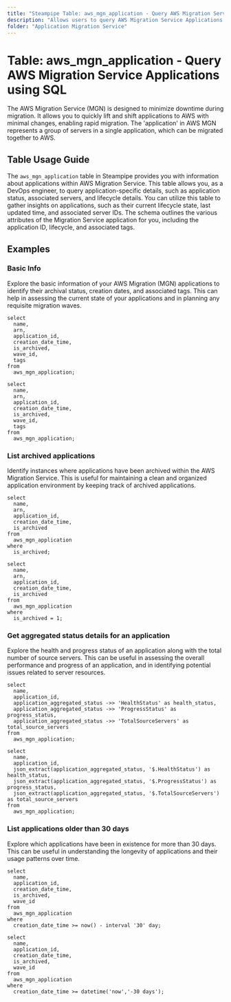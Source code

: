 ```yaml
---
title: "Steampipe Table: aws_mgn_application - Query AWS Migration Service Applications using SQL"
description: "Allows users to query AWS Migration Service Applications to retrieve detailed information about each application."
folder: "Application Migration Service"
---
```


# Table: aws_mgn_application - Query AWS Migration Service Applications using SQL

The AWS Migration Service (MGN) is designed to minimize downtime during migration. It allows you to quickly lift and shift applications to AWS with minimal changes, enabling rapid migration. The 'application' in AWS MGN represents a group of servers in a single application, which can be migrated together to AWS.

## Table Usage Guide

The `aws_mgn_application` table in Steampipe provides you with information about applications within AWS Migration Service. This table allows you, as a DevOps engineer, to query application-specific details, such as application status, associated servers, and lifecycle details. You can utilize this table to gather insights on applications, such as their current lifecycle state, last updated time, and associated server IDs. The schema outlines the various attributes of the Migration Service application for you, including the application ID, lifecycle, and associated tags.

## Examples

### Basic Info
Explore the basic information of your AWS Migration (MGN) applications to identify their archival status, creation dates, and associated tags. This can help in assessing the current state of your applications and in planning any requisite migration waves.

```sql+postgres
select
  name,
  arn,
  application_id,
  creation_date_time,
  is_archived,
  wave_id,
  tags
from
  aws_mgn_application;
```

```sql+sqlite
select
  name,
  arn,
  application_id,
  creation_date_time,
  is_archived,
  wave_id,
  tags
from
  aws_mgn_application;
```

### List archived applications
Identify instances where applications have been archived within the AWS Migration Service. This is useful for maintaining a clean and organized application environment by keeping track of archived applications.

```sql+postgres
select
  name,
  arn,
  application_id,
  creation_date_time,
  is_archived
from
  aws_mgn_application
where
  is_archived;
```

```sql+sqlite
select
  name,
  arn,
  application_id,
  creation_date_time,
  is_archived
from
  aws_mgn_application
where
  is_archived = 1;
```

### Get aggregated status details for an application
Explore the health and progress status of an application along with the total number of source servers. This can be useful in assessing the overall performance and progress of an application, and in identifying potential issues related to server resources.

```sql+postgres
select
  name,
  application_id,
  application_aggregated_status ->> 'HealthStatus' as health_status,
  application_aggregated_status ->> 'ProgressStatus' as progress_status,
  application_aggregated_status ->> 'TotalSourceServers' as total_source_servers
from
  aws_mgn_application;
```

```sql+sqlite
select
  name,
  application_id,
  json_extract(application_aggregated_status, '$.HealthStatus') as health_status,
  json_extract(application_aggregated_status, '$.ProgressStatus') as progress_status,
  json_extract(application_aggregated_status, '$.TotalSourceServers') as total_source_servers
from
  aws_mgn_application;
```

### List applications older than 30 days
Explore which applications have been in existence for more than 30 days. This can be useful in understanding the longevity of applications and their usage patterns over time.

```sql+postgres
select
  name,
  application_id,
  creation_date_time,
  is_archived,
  wave_id
from
  aws_mgn_application
where
  creation_date_time >= now() - interval '30' day;
```

```sql+sqlite
select
  name,
  application_id,
  creation_date_time,
  is_archived,
  wave_id
from
  aws_mgn_application
where
  creation_date_time >= datetime('now','-30 days');
```